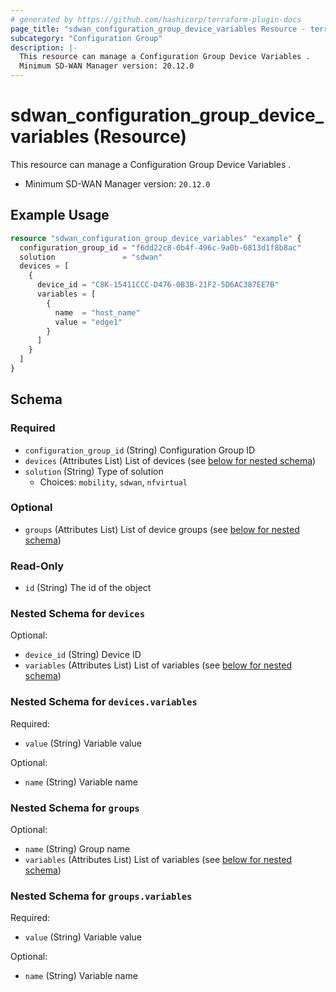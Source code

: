 ```yaml
---
# generated by https://github.com/hashicorp/terraform-plugin-docs
page_title: "sdwan_configuration_group_device_variables Resource - terraform-provider-sdwan"
subcategory: "Configuration Group"
description: |-
  This resource can manage a Configuration Group Device Variables .
  Minimum SD-WAN Manager version: 20.12.0
---
```


# sdwan_configuration_group_device_variables (Resource)

This resource can manage a Configuration Group Device Variables .
  - Minimum SD-WAN Manager version: `20.12.0`

## Example Usage

```terraform
resource "sdwan_configuration_group_device_variables" "example" {
  configuration_group_id = "f6dd22c8-0b4f-496c-9a0b-6813d1f8b8ac"
  solution               = "sdwan"
  devices = [
    {
      device_id = "C8K-15411CCC-D476-0B3B-21F2-5D6AC387EE7B"
      variables = [
        {
          name  = "host_name"
          value = "edge1"
        }
      ]
    }
  ]
}
```

<!-- schema generated by tfplugindocs -->
## Schema

### Required

- `configuration_group_id` (String) Configuration Group ID
- `devices` (Attributes List) List of devices (see [below for nested schema](#nestedatt--devices))
- `solution` (String) Type of solution
  - Choices: `mobility`, `sdwan`, `nfvirtual`

### Optional

- `groups` (Attributes List) List of device groups (see [below for nested schema](#nestedatt--groups))

### Read-Only

- `id` (String) The id of the object

<a id="nestedatt--devices"></a>
### Nested Schema for `devices`

Optional:

- `device_id` (String) Device ID
- `variables` (Attributes List) List of variables (see [below for nested schema](#nestedatt--devices--variables))

<a id="nestedatt--devices--variables"></a>
### Nested Schema for `devices.variables`

Required:

- `value` (String) Variable value

Optional:

- `name` (String) Variable name



<a id="nestedatt--groups"></a>
### Nested Schema for `groups`

Optional:

- `name` (String) Group name
- `variables` (Attributes List) List of variables (see [below for nested schema](#nestedatt--groups--variables))

<a id="nestedatt--groups--variables"></a>
### Nested Schema for `groups.variables`

Required:

- `value` (String) Variable value

Optional:

- `name` (String) Variable name
